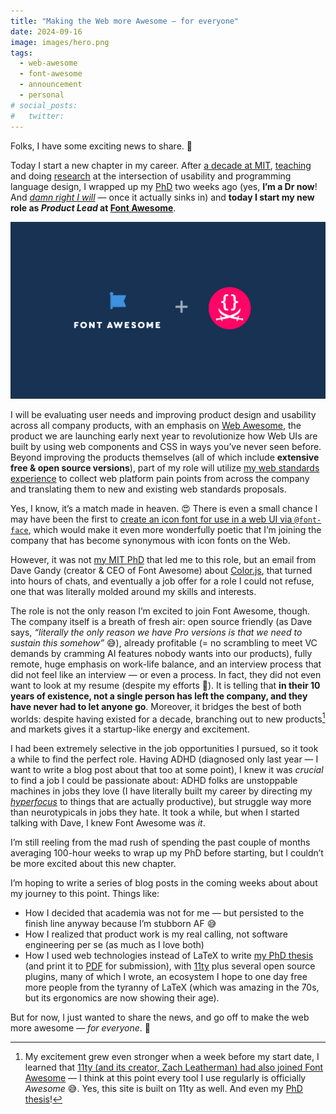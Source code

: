 ```yaml
---
title: "Making the Web more Awesome — for everyone"
date: 2024-09-16
image: images/hero.png
tags:
  - web-awesome
  - font-awesome
  - announcement
  - personal
# social_posts:
#   twitter:
---
```


Folks, I have some exciting news to share. 🤩

Today I start a new chapter in my career.
After [a decade at MIT](../../2014/02/im-going-to-mit/), [teaching](https://designftw.mit.edu) and
doing [research](https://lea.verou.me/publications/#research) at the intersection of usability and programming language design,
I wrapped up my [PhD](https://phd.verou.me) two weeks ago
(yes, **I’m a Dr now**! And [_damn right I will_](https://www.nytimes.com/2018/06/28/opinion/women-dont-back-down-online.html) — once it actually sinks in)
and **today I start my new role as _Product Lead_ at [Font Awesome](https://fontawesome.com)**.

<img src="images/hero.png" alt="Font Awesome + Lea Verou">

I will be evaluating user needs and improving product design and usability across all company products,
with an emphasis on [Web Awesome](https://www.kickstarter.com/projects/fontawesome/web-awesome),
the product we are launching early next year to revolutionize how Web UIs are built by using web components and CSS in ways you’ve never seen before.
Beyond improving the products themselves (all of which include **extensive free & open source versions**),
part of my role will utilize [my web standards experience](/specs) to collect web platform pain points from across the company and translating them to new and existing web standards proposals.

Yes, I know, it’s a match made in heaven. 😍
There is even a small chance I may have been the first to [create an icon font for use in a web UI via `@font-face`](../../2010/02/iphone-keyboard-with-css3-no-images/),
which would make it even more wonderfully poetic that I’m joining the company that has become synonymous with icon fonts on the Web.

However, it was not [my MIT PhD](https://phd.verou.me) that led me to this role,
but an email from Dave Gandy (creator & CEO of Font Awesome) about [Color.js](https://colorjs.io),
that turned into hours of chats,
and eventually a job offer for a role I could not refuse, one that was literally molded around my skills and interests.

The role is not the only reason I’m excited to join Font Awesome, though.
The company itself is a breath of fresh air:
open source friendly (as Dave says, _“literally the only reason we have Pro versions is that we need to sustain this somehow”_ 😅),
already profitable (= no scrambling to meet VC demands by cramming AI features nobody wants into our products),
fully remote, huge emphasis on work-life balance,
and an interview process that did not feel like an interview — or even a process.
In fact, they did not even want to look at my resume (despite my efforts 🤣).
It is telling that **in their 10 years of existence, not a single person has left the company, and they have never had to let anyone go**.
Moreover, it bridges the best of both worlds: despite having existed for a decade,
branching out to new products[^1] and markets gives it a startup-like energy and excitement.

[^1]: My excitement grew even stronger when a week before my start date, I learned that [11ty (and its creator, Zach Leatherman) had also joined Font Awesome](https://www.11ty.dev/blog/eleventy-font-awesome/)
— I think at this point every tool I use regularly is officially _Awesome_ 😅.
Yes, this site is built on 11ty as well. And even my [PhD thesis](https://phd.verou.me)!

I had been extremely selective in the job opportunities I pursued, so it took a while to find the perfect role.
Having ADHD (diagnosed only last year — I want to write a blog post about that too at some point),
I knew it was _crucial_ to find a job I could be passionate about:
ADHD folks are unstoppable machines in jobs they love (I have literally built my career by directing my [_hyperfocus_](https://en.wikipedia.org/wiki/Hyperfocus) to things that are actually productive),
but struggle way more than neurotypicals in jobs they hate.
It took a while, but when I started talking with Dave, I knew Font Awesome was _it_.

I’m still reeling from the mad rush of spending the past couple of months averaging 100-hour weeks to wrap up my PhD before starting,
but I couldn’t be more excited about this new chapter.

I’m hoping to write a series of blog posts in the coming weeks about about my journey to this point.
Things like:
- How I decided that academia was not for me — but persisted to the finish line anyway because I’m stubborn AF 😅
- How I realized that product work is my real calling, not software engineering per se (as much as I love both)
- How I used web technologies instead of LaTeX to write [my PhD thesis](https://phd.verou.me) (and print it to [PDF](https://phd.verou.me/thesis.pdf) for submission), with [11ty](https://11ty.dev) plus several open source plugins, many of which I wrote, an ecosystem I hope to one day free more people from the tyranny of LaTeX (which was amazing in the 70s, but its ergonomics are now showing their age).

But for now, I just wanted to share the news, and go off to make the web more awesome — _for everyone_. 🚀


